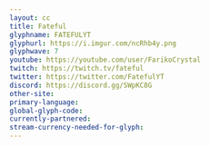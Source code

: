 ```yaml
---
layout: cc
title: Fateful
glyphname: FATEFULYT
glyphurl: https://i.imgur.com/ncRhb4y.png
glyphwave: 7
youtube: https://youtube.com/user/FarikoCrystal
twitch: https://twitch.tv/fateful
twitter: https://twitter.com/FatefulYT
discord: https://discord.gg/SWpKC8G
other-site: 
primary-language: 
global-glyph-code: 
currently-partnered: 
stream-currency-needed-for-glyph: 
---
```


